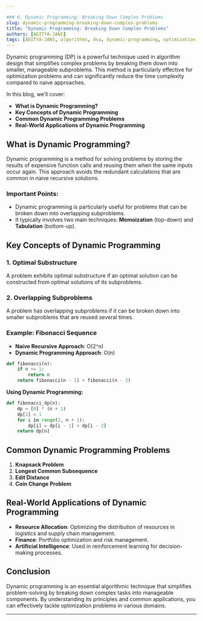 ```yaml
---

### 6. Dynamic Programming: Breaking Down Complex Problems
slug: dynamic-programming-breaking-down-complex-problems  
title: "Dynamic Programming: Breaking Down Complex Problems"  
authors: [ADITYA-JANI]  
tags: [ADITYA-JANI, algorithms, dsa, dynamic-programming, optimization, recursion, coding, programming, computer-science, learning]  
---
```


Dynamic programming (DP) is a powerful technique used in algorithm design that simplifies complex problems by breaking them down into smaller, manageable subproblems. This method is particularly effective for optimization problems and can significantly reduce the time complexity compared to naive approaches.

In this blog, we’ll cover:

- **What is Dynamic Programming?**
- **Key Concepts of Dynamic Programming**
- **Common Dynamic Programming Problems**
- **Real-World Applications of Dynamic Programming**

## What is Dynamic Programming?

Dynamic programming is a method for solving problems by storing the results of expensive function calls and reusing them when the same inputs occur again. This approach avoids the redundant calculations that are common in naive recursive solutions.

### Important Points:
- Dynamic programming is particularly useful for problems that can be broken down into overlapping subproblems.
- It typically involves two main techniques: **Memoization** (top-down) and **Tabulation** (bottom-up).

## Key Concepts of Dynamic Programming

### 1. **Optimal Substructure**
A problem exhibits optimal substructure if an optimal solution can be constructed from optimal solutions of its subproblems. 

### 2. **Overlapping Subproblems**
A problem has overlapping subproblems if it can be broken down into smaller subproblems that are reused several times.

### Example: Fibonacci Sequence
- **Naive Recursive Approach**: O(2^n)
- **Dynamic Programming Approach**: O(n)

```python
def fibonacci(n):
    if n <= 1:
        return n
    return fibonacci(n - 1) + fibonacci(n - 2)
```

**Using Dynamic Programming:**
```python
def fibonacci_dp(n):
    dp = [0] * (n + 1)
    dp[1] = 1
    for i in range(2, n + 1):
        dp[i] = dp[i - 1] + dp[i - 2]
    return dp[n]
```

## Common Dynamic Programming Problems

1. **Knapsack Problem**
2. **Longest Common Subsequence**
3. **Edit Distance**
4. **Coin Change Problem**

## Real-World Applications of Dynamic Programming

- **Resource Allocation**: Optimizing the distribution of resources in logistics and supply chain management.
- **Finance**: Portfolio optimization and risk management.
- **Artificial Intelligence**: Used in reinforcement learning for decision-making processes.

## Conclusion

Dynamic programming is an essential algorithmic technique that simplifies problem-solving by breaking down complex tasks into manageable components. By understanding its principles and common applications, you can effectively tackle optimization problems in various domains.

---
